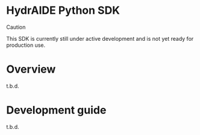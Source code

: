 # HydrAIDE Python SDK

> [!CAUTION]
> This SDK is currently still under active development and is not yet ready for production use.

# Overview
t.b.d.

# Development guide
t.b.d.
